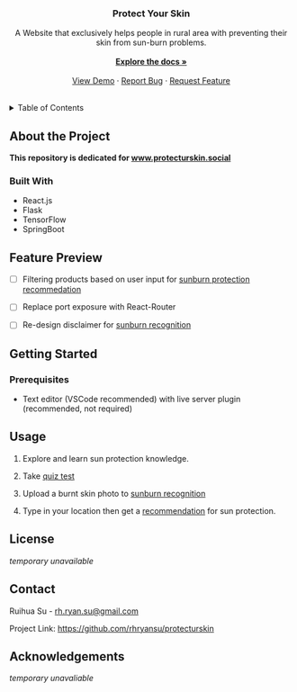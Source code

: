 <div align="center">

  <h3 align="center">Protect Your Skin</h3>

  <p align="center">
    A Website that exclusively helps people in rural area with preventing their skin from sun-burn problems.
    <br /><br />
    <a href="https://github.com/rhryansu/protecturskin"><strong>Explore the docs »</strong></a>
    <br />
    <br />
    <a href="https://github.com/rhryansu/protecturskin">View Demo</a>
    ·
    <a href="https://github.com/rhryansu/protecturskin/issues">Report Bug</a>
    ·
    <a href="https://github.com/rhryansu/protecturskin/issues">Request Feature</a>
  </p>
</div>
<br />

<!-- TABLE OF CONTENTS -->
<details>
  <summary>Table of Contents</summary>
  <ol>
    <li>
      <a href="#about-the-project">About The Project</a>
      <ul>
        <li><a href="#built-with">Built With</a></li>
      </ul>
    </li>
    <li><a href="#feature-preview">Feature Preview</a></li>
    <li>
      <a href="#getting-started">Getting Started</a>
      <ul>
        <li><a href="#prerequisites">Prerequisites</a></li>
        <li><a href="#installation">Installation</a></li>
      </ul>
    </li>
    <li><a href="#usage">Usage</a></li>
    <li><a href="#license">License</a></li>
    <li><a href="#contact">Contact</a></li>
    <li><a href="#acknowledgments">Acknowledgements</a></li>
  </ol>
</details>

## About the Project

**This repository is dedicated for www.protecturskin.social**

### Built With

* React.js
* Flask
* TensorFlow
* SpringBoot

## Feature Preview 
- [ ] Filtering products based on user input for [sunburn protection recommedation](https://github.com/rhryansu/weather-widget)
- [ ] Replace port exposure with React-Router
- [ ] Re-design disclaimer for [sunburn recognition](https://github.com/rhryansu/file-uploader-widget)


## Getting Started


### Prerequisites

* Text editor (VSCode recommended) with live server plugin (recommended, not required)

## Usage

1. Explore and learn sun protection knowledge.

2. Take [quiz test](http://protecturskin.social:3000/)

3. Upload a burnt skin photo to [sunburn recognition](http://protecturskin.social:2000/#sec-392d)

4. Type in your location then get a [recommendation](http://protecturskin.social:4000) for sun protection.

## License

*temporary unavailable*



## Contact

Ruihua Su - rh.ryan.su@gmail.com

Project Link: https://github.com/rhryansu/protecturskin



## Acknowledgements

*temporary unavaliable*
